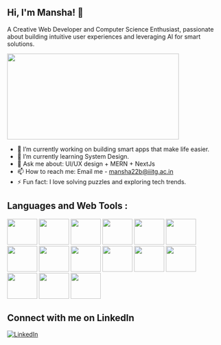 


## **Hi, I'm Mansha! 👋**
A Creative Web Developer and Computer Science Enthusiast, passionate about building intuitive user experiences and leveraging AI for smart solutions.

<img src="https://github.com/user-attachments/assets/6efb7258-1577-438d-8995-bbbbaae55068" width="400" height="200">



- 🔭 I’m currently working on building smart apps that make life easier.
- 🌱 I’m currently learning System Design.
- 💬 Ask me about: UI/UX design + MERN + NextJs
- 📫 How to reach me: Email me - mansha22b@iiitg.ac.in
- ⚡ Fun fact: I love solving puzzles and exploring tech trends.

## Languages and Web Tools :

<img src="https://github.com/user-attachments/assets/6577c5d0-3999-4e9a-9939-8a3a6c0c8ecf" width="70" height="60">
<img src="https://github.com/user-attachments/assets/814d0f8d-c294-45f9-97e0-a486f2a8fd47" width="70" height="60">
<img src="https://github.com/user-attachments/assets/a20d96a9-38a8-4c9e-959f-d29e53ff6485" width="70" height="60">
<img src="https://github.com/user-attachments/assets/f0419ad6-2a6a-4568-8e16-a99172c352f1" width="70" height="60">
<img src="https://github.com/user-attachments/assets/6362ec67-4d53-43cc-a50c-7b6c85e0af70" width="70" height="60">
<img src="https://github.com/user-attachments/assets/f18580b8-ac33-4236-99a6-b8323f160b0f" width="70" height="60">
<img src="https://github.com/user-attachments/assets/0e4226c5-80de-46e0-93a6-f619cfbb2154" width="70" height="60">
<img src="https://github.com/user-attachments/assets/969b4ec7-4d32-4044-8b26-7fb64715b3e4" width="70" height="60">
<img src="https://github.com/user-attachments/assets/525563e3-c31b-4e78-b196-37056d894e2b" width="70" height="60">
<img src="https://github.com/user-attachments/assets/87f0dec5-844f-4ffe-8911-a25c52907070" width="70" height="60">
<img src="https://github.com/user-attachments/assets/ca91c0cc-a4fd-4b8f-b203-4d9999011978" width="70" height="60">
<img src="https://github.com/user-attachments/assets/cf734f68-fe33-4e2b-9a5e-46b54543d7fc" width="70" height="60">
<img src="https://github.com/user-attachments/assets/18ca6848-0f8f-40cc-8c5d-2c9c678816eb" width="70" height="60">
<img src="https://github.com/user-attachments/assets/5aa78904-c764-420a-8189-e3eb60aa7b88" width="70" height="60">
<img src="https://github.com/user-attachments/assets/bf275269-5ead-45e3-a99e-2c564d0c70d5" width="70" height="60">

## Connect with me on LinkedIn
[![LinkedIn](https://img.shields.io/badge/LinkedIn-Connect-blue?style=for-the-badge&logo=linkedin)](https://www.linkedin.com/in/mansha02/)


